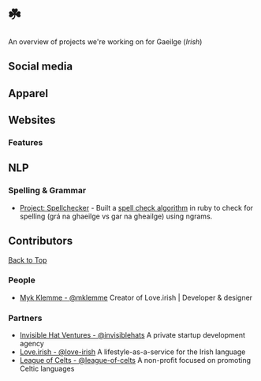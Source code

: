 # ☘️
An overview of projects we're working on for Gaeilge (_Irish_)

## Social media
## Apparel
## Websites
### Features
## NLP
### Spelling & Grammar
- [Project: Spellchecker](https://github.com/love-irish/spellchecker) - Built a [spell check algorithm](http://norvig.com/spell-correct.html) in ruby to check for spelling (grá na ghaeilge vs gar na gheailge) using ngrams. 

## Contributors
[Back to Top](#contents)
### People
- [Myk Klemme - @mklemme](https://github.com/mklemme) Creator of Love.irish | Developer & designer
### Partners
- [Invisible Hat Ventures - @invisiblehats](https://github.com/invisiblehats) A private startup development agency
- [Love.irish - @love-irish](https://github.com/love-irish) A lifestyle-as-a-service for the Irish language
- [League of Celts - @league-of-celts](https://github.com/league-of-celts) A non-profit focused on promoting Celtic languages


